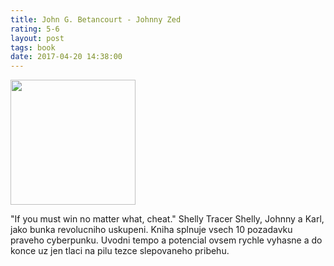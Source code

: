 ```yaml
---
title: John G. Betancourt - Johnny Zed
rating: 5-6
layout: post
tags: book
date: 2017-04-20 14:38:00
---
```

<img width="200" src="http://images.gr-assets.com/books/1297875564l/2347894.jpg" />
<p>
"If you must win no matter what, cheat." Shelly Tracer
Shelly, Johnny a Karl, jako bunka revolucniho uskupeni. Kniha splnuje vsech 10 pozadavku praveho cyberpunku. Uvodni tempo a potencial ovsem rychle vyhasne a do konce uz jen tlaci na pilu tezce slepovaneho pribehu.
</p>
